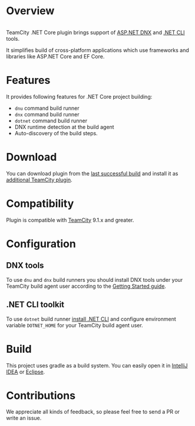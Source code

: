 # Overview

<a href="https://teamcity.jetbrains.com/viewType.html?buildTypeId=TeamCityDotnetCorePluginBuild&guest=1"><img src="https://teamcity.jetbrains.com/app/rest/builds/buildType:(id:TeamCityDotnetCorePluginBuild)/statusIcon" alt=""/></a>

TeamCity .NET Core plugin brings support of [ASP.NET DNX](http://docs.asp.net/en/latest/dnx/overview.html) and [.NET CLI](https://github.com/dotnet/cli) tools.

It simplifies build of cross-platform applications which use frameworks and libraries like ASP.NET Core and EF Core.

# Features

It provides following features for .NET Core project building:
* `dnu` command build runner
* `dnx` command build runner
* `dotnet` command build runner
* DNX runtime detection at the build agent
* Auto-discovery of the build steps.
 
# Download

You can download plugin from the [last successful build](https://teamcity.jetbrains.com/repository/download/TeamCityDotnetCorePluginBuild/.lastSuccessful/dotnet-plugin.zip) and install it as [additional TeamCity plugin](https://confluence.jetbrains.com/display/TCDL/Installing+Additional+Plugins).

# Compatibility

Plugin is compatible with [TeamCity](https://www.jetbrains.com/teamcity/download/) 9.1.x and greater.

# Configuration

## DNX tools

To use `dnu` and `dnx` build runners you should install DNX tools under your TeamCity build agent user according to the [Getting Started guide](https://docs.asp.net/en/latest/getting-started/index.html).

## .NET CLI toolkit

To use `dotnet` build runner [install .NET CLI](http://dotnet.github.io/getting-started/) and configure environment variable `DOTNET_HOME` for your TeamCity build agent user.

# Build

This project uses gradle as a build system. You can easily open it in [IntelliJ IDEA](https://www.jetbrains.com/idea/help/importing-project-from-gradle-model.html) or [Eclipse](http://gradle.org/eclipse/).

# Contributions

We appreciate all kinds of feedback, so please feel free to send a PR or write an issue.
